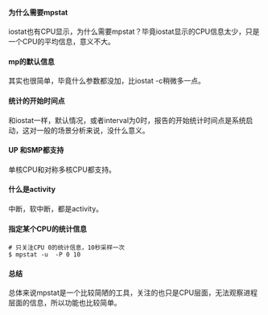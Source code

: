 #### 为什么需要mpstat
iostat也有CPU显示，为什么需要mpstat？毕竟iostat显示的CPU信息太少，只是一个CPU的平均信息，意义不大。

#### mp的默认信息
其实也很简单，毕竟什么参数都没加，比iostat -c稍微多一点。

#### 统计的开始时间点
和iostat一样，默认情况，或者interval为0时，报告的开始统计时间点是系统启动，这对一般的场景分析来说，没什么意义。

#### UP 和SMP都支持
单核CPU和对称多核CPU都支持。

#### 什么是activity
中断，软中断，都是activity。

#### 指定某个CPU的统计信息
```
# 只关注CPU 0的统计信息，10秒采样一次
$ mpstat -u  -P 0 10
```

#### 总结
总体来说mpstat是一个比较简陋的工具，关注的也只是CPU层面，无法观察进程层面的信息，所以功能也比较简单。
